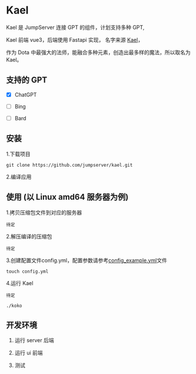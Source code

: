 
# Kael

Kael 是 JumpServer 连接 GPT 的组件，计划支持多种 GPT, 

Kael 前端 vue3，后端使用 Fastapi 实现， 名字来源 [Kael](https://www.dotafire.com/dota-2/guide/kael-1867)，

作为 Dota 中最强大的法师，能融合多种元素，创造出最多样的魔法，所以取名为 Kael。

## 支持的 GPT

- [x] ChatGPT
- [ ] Bing
- [ ] Bard


## 安装

1.下载项目

```shell
git clone https://github.com/jumpserver/kael.git
```

2.编译应用


## 使用 (以 Linux amd64 服务器为例)

1.拷贝压缩包文件到对应的服务器

```
待定
```

2.解压编译的压缩包
```shell
待定
```

3.创建配置文件config.yml，配置参数请参考[config_example.yml](https://github.com/jumpserver/koko/blob/master/config_example.yml)文件
```shell
touch config.yml
```

4.运行 Kael
```shell
待定

./koko
```


## 开发环境

1. 运行 server 后端

2. 运行 ui 前端

3. 测试

